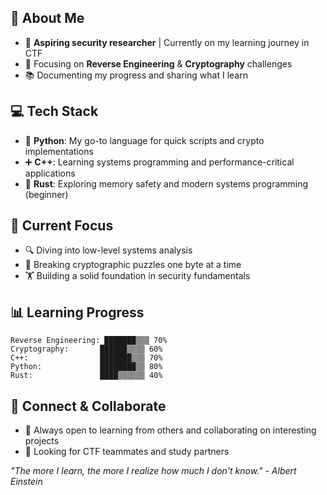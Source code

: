 ## 🌱 About Me
- 🔰 **Aspiring security researcher** | Currently on my learning journey in CTF
- 🔐 Focusing on **Reverse Engineering** & **Cryptography** challenges
- 📚 Documenting my progress and sharing what I learn

## 💻 Tech Stack
- 🐍 **Python**: My go-to language for quick scripts and crypto implementations
- ➕ **C++**: Learning systems programming and performance-critical applications
- 🦀 **Rust**: Exploring memory safety and modern systems programming (beginner)

## 🧠 Current Focus
- 🔍 Diving into low-level systems analysis
- 🧩 Breaking cryptographic puzzles one byte at a time
- 🏋️ Building a solid foundation in security fundamentals

## 📊 Learning Progress
```text
Reverse Engineering: ███████▒▒▒ 70%
Cryptography:       ██████▒▒▒▒ 60%
C++:                ███████▒▒▒ 70%
Python:             ████████▒▒ 80%
Rust:               ████▒▒▒▒▒▒ 40%
```

## 🤝 Connect & Collaborate
- 💬 Always open to learning from others and collaborating on interesting projects
- 🌟 Looking for CTF teammates and study partners

*"The more I learn, the more I realize how much I don't know." - Albert Einstein*

<!---
hitohunt/hitohunt is a ✨ special ✨ repository because its `README.md` (this file) appears on your GitHub profile.
You can click the Preview link to take a look at your changes.
--->
